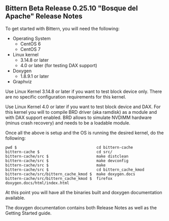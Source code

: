 Bittern Beta Release 0.25.10 "Bosque del Apache" Release Notes
--------------------------------------------------------------

To get started with Bittern, you will need the following:

* Operating System
	* CentOS 6
	* CentOS 7
* Linux kernel
	* 3.14.8 or later
	* 4.0 or later (for testing DAX support)
* Doxygen
	* 1.8.9.1 or later
* Graphviz

Use Linux Kernel 3.14.8 or later if you want to test block device only.
There are no specific configuration requirements for this kernel.

Use Linux Kernel 4.0 or later if you want to test block device and DAX.
For this kernel you will to compile BRD driver (aka ramdisk) as a module and
with DAX support enabled. BRD allows to simulate NVDIMM hardware (minus crash
recovery) and needs to be a loadable module.

Once all the above is setup and the OS is running the desired kernel,
do the following:

	pwd $                                   cd bittern-cache
	bittern-cache $                         cd src/
	bittern-cache/src $                     make distclean
	bittern-cache/src $                     make devconfig
	bittern-cache/src $                     make
	bittern-cache/src $                     cd bittern_cache_kmod
	bittern-cache/src/bittern_cache_kmod $  make doxygen.docs
	bittern-cache/src/bittern_cache_kmod $  firefox doxygen.docs/html/index.html

At this point you will have all the binaries built and doxygen documentation
available.

The doxygen documentation contains both Release Notes as well as the
Getting Started guide.

